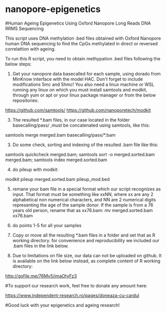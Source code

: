 # nanopore-epigenetics
#Human Ageing Epigenetics Using Oxford Nanopore Long Reads DNA RRMS Sequencing

This script uses DNA methylation .bed files obtained with Oxford Nanopore human DNA sequencing to find the CpGs methylated in direct or reversed correlattion with ageing.  

To run this R script, you need to obtain methypation .bed files following the below steps:

1. Get your nanopore data basecalled for each sample, using dorado from MinKnow interface with the model HAC. Don't forget to include modifications 5mc and 5hmc! You also need a linux machine or WSL running any linux on which you must install samtools and modkit, through yum or apt or your linux package manager or from the below repositories:

https://github.com/samtools/
https://github.com/nanoporetech/modkit

3. The resulted *.bam files, in our case located in the folder basecalling/pass/  ,must be concatenated using samtools, like this:

samtools merge merged.bam basecalling/pass/*.bam

3. Do some check, sorting and indexing of the resulted .bam file like this:

samtools quickcheck merged.bam; samtools sort -o merged.sorted.bam merged.bam; samtools index merged.sorted.bam

4. do pileup with modkit:

modkit pileup merged.sorted.bam pileup_mod.bed

5. remane your bam file in a special format which our script recognizes as input. That format must be something like xxNN, where xx are any 2 alphabetical non numerical characters, and NN are 2 numerical digits representing the age of the sample donor. If the sample is from a 76 years old person, rename that as xx76.bam:
mv merged.sorted.bam xx76.bam

6. do points 1-5 for all your samples

7. Copy or move all the resulting *.bam files in a folder and set that as R working directory.
for convenience and reproducibility we included our .bam files in the link below.
8. Due to limitations on file size, our data can not be uploaded on github. It is available on the link below instead, as complete content of R working directory: 

http://gofile.me/76Mv5/imaOtyFz3


#To support our research work, feel free to donate any amount here:

https://www.independent-research.ro/pages/doneaza-cu-cardul

#Good luck with your epigenetics and ageing research!
